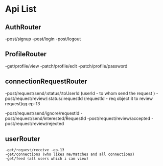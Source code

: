 # Api List

## AuthRouter

-post/signup
-post/login
-post/logout

## ProfileRouter

-get/profile/view
-patch/profile/edit
-patch/profile/password

## connectionRequestRouter

-post/request/send/:status/:toUserId (userId - to whom send the request )
-post/request/review/:status/:requestId (requestId - req object it to review request)qq ep-13

-post/request/send/ignore/requestId
-post/request/send/interested/RequestId
-post/request/review/accepted
-post/request/review/rejected

## userRouter

    -get/request/receive -ep-13
    -get/connections (who likes me/Matches and all connections)
    -get/feed (all users which i can view)
